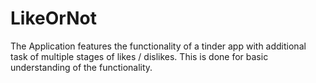 # LikeOrNot
The Application features the functionality of a tinder app with additional task of multiple stages of likes / dislikes.
This is done for basic understanding of the functionality.
